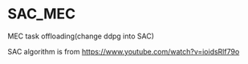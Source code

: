 # SAC_MEC
MEC task offloading(change ddpg into SAC)

SAC algorithm is from https://www.youtube.com/watch?v=ioidsRlf79o
